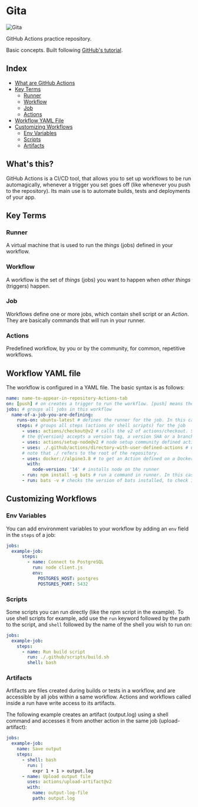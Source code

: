 # Gita

![Gita](https://user-images.githubusercontent.com/80982137/155199653-32391000-56e1-4c2f-90a5-ff9afc9ec558.jpg)

GitHub Actions practice repository.

Basic concepts. Built following [GitHub's tutorial](https://docs.github.com/en/actions/learn-github-actions/understanding-github-actions).

## Index

* [What are GitHub Actions](#whats-this)
* [Key Terms](#key-terms)
  * [Runner](#runner)
  * [Workflow](#workflow)
  * [Job](#job)
  * [Actions](#actions)
* [Workflow YAML File](#workflow-yaml-file)
* [Customizing Workflows](#customizing-workflows)
  * [Env Variables](#env-variables)
  * [Scripts](#scripts)
  * [Artifacts](#artifacts)

## What's this?

GitHub Actions is a CI/CD tool, that allows you to set up workflows to be run automagically, whenever a trigger you set goes off (like whenever you push to the repository). Its main use is to automate builds, tests and deployments of your app.

## Key Terms

### Runner

A virtual machine that is used to run the *things* (jobs) defined in your workflow.

### Workflow

A workflow is the set of *things* (jobs) you want to happen when *other things* (triggers) happen.

### Job

Workflows define one or more jobs, which contain shell script or an *Action*. They are basically commands that will run in your runner.

### Actions

Predefined workflow, by you or by the community, for common, repetitive workflows.

## Workflow YAML file

The workflow is configured in a YAML file. The basic syntax is as follows:

```yaml
name: name-to-appear-in-repository-Actions-tab
on: [push] # on creates a trigger to run the workflow. [push] means the action should run on every push to every branch
jobs: # groups all jobs in this workflow
  name-of-a-job-you-are-defining:
    runs-on: ubuntu-latest # defines the runner for the job. In this case, ubuntu
    steps: # groups all steps (actions or shell scripts) for the job
      - uses: actions/checkout@v2 # calls the v2 of actions/checkout. Should be used whenever a workflow runs against repository code
      # the @{version} accepts a version tag, a version SHA or a branch name.
      - uses: actions/setup-node@v2 # node setup community defined action.
      - uses: ./.github/actions/directory-with-user-defined-actions # user defined action.
      # note that ./ refers to the root of the repository.
      - uses: docker://alpine3.8 # to get an Action defined on a Docker Hub image
        with:
          node-version: '14' # installs node on the runner
      - run: npm install -g bats # run a command in runner. In this case, install a dependency
      - run: bats -v # checks the version of bats installed, to check if it was successfully installed.
```

## Customizing Workflows

### Env Variables

You can add environment variables to your workflow by adding an `env` field in the `steps` of a job:

```yaml
jobs:
  example-job:
      steps:
        - name: Connect to PostgreSQL
          run: node client.js
          env:
            POSTGRES_HOST: postgres
            POSTGRES_PORT: 5432
```

### Scripts

Some scripts you can run directly (like the npm script in the example). To use shell scripts for example, add use the `run` keyword followed by the path to the script, and `shell` followed by the name of the shell you wish to run on:

```yaml
jobs:
  example-job:
    steps:
      - name: Run build script
        run: ./.github/scripts/build.sh
        shell: bash
```

### Artifacts

Artifacts are files created during builds or tests in a workflow, and are accessible by all jobs within a same workflow. Actions and workflows called inside a run have write access to its artifacts.

The following example creates an artifact (output.log) using a shell command and accesses it from another action in the same job (upload-artifact):

```yaml
jobs:
  example-job:
    name: Save output
    steps:
      - shell: bash
        run: |
          expr 1 + 1 > output.log
      - name: Upload output file
        uses: actions/upload-artifact@v2
        with:
          name: output-log-file
          path: output.log
```
